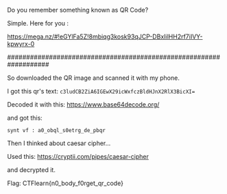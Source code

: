 Do you remember something known as QR Code? 

Simple. Here for you : 

https://mega.nz/#!eGYlFa5Z!8mbiqg3kosk93qJCP-DBxIilHH2rf7iIVY-kpwyrx-0

###################################################################

So downloaded the QR image and scanned it with my phone.

I got this qr's text: `c3ludCB2ZiA6IGEwX29icWxfczBldHJnX2RlX3BicXI=`

Decoded it with this: https://www.base64decode.org/

and got this:

`synt vf : a0_obql_s0etrg_de_pbqr`

Then I thinked about caesar cipher...

Used this: https://cryptii.com/pipes/caesar-cipher

and decrypted it.

Flag: CTFlearn{n0_body_f0rget_qr_code}
